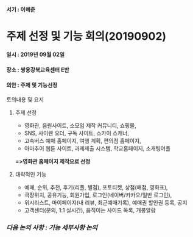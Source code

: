 #### 서기 : 이혜준
# 주제 선정 및 기능 회의(20190902)

#### 일시 : 2019년 09월 02일
#### 장소 : 쌍용강북교육센터 E반
#### 의안 : 주제 및 기능선정

토의내용 및 요지
1. 주제 선정
   * 영화관, 음원사이트, 소모임 제작 커뮤니티, 쇼핑몰, 
   * SNS, 사이렌 오더, 구독 사이트, 스카이 스캐너,
   * 고속버스 예매 홈페이지, 여행 계획, 편의점 홈페이지,
   * 아마추어 웹툰 사이트, 과제제출 시스템, 학교홈페이지, 소개팅어플
   
   **=>영화관 홈페이지 제작으로 선정**

2. 대략적인 기능
   * 예매, 순위, 추천, 후기(리플, 별점), 포토티켓, 상점(매점, 영화표), 
   * 극장위치, 공유기능, 회원가입, 로그인(네이버/카카오/일반 로그인), 
   * 위시리스트, 마이페이지(내 리뷰, 최근예매기록), 예매권 할인권 등록, 공지
   * 고객센터(문의, 1:1 실시간), 움직이는 사이드 목록, 개봉알람

### *다음 논의 사항 : 기능 세부사항 논의*
